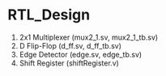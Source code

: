 # RTL_Design

1. 2x1 Multiplexer (mux2_1.sv, mux2_1_tb.sv)
2. D Flip-Flop (d_ff.sv, d_ff_tb.sv)
3. Edge Detector (edge.sv, edge_tb.sv)
4. Shift Register (shiftRegister.v)
